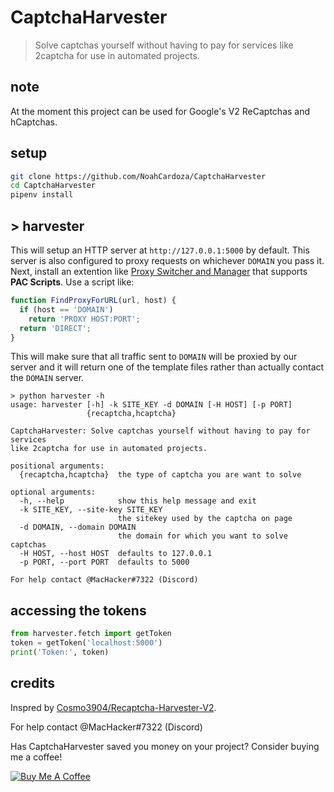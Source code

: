 # CaptchaHarvester

> Solve captchas yourself without having to pay for services like 2captcha for use in automated projects.

## note

At the moment this project can be used for Google's V2 ReCaptchas and hCaptchas.

## setup

```bash
git clone https://github.com/NoahCardoza/CaptchaHarvester
cd CaptchaHarvester
pipenv install
```

## > harvester

This will setup an HTTP server at `http://127.0.0.1:5000` by default. This server is also
configured to proxy requests on whichever `DOMAIN` you pass it. Next, install an extention like
[Proxy Switcher and Manager](https://chrome.google.com/webstore/detail/proxy-switcher-and-manage/onnfghpihccifgojkpnnncpagjcdbjod?hl=en)
that supports **PAC Scripts**. Use a script like:

```js
function FindProxyForURL(url, host) {
  if (host == 'DOMAIN')
    return 'PROXY HOST:PORT';
  return 'DIRECT';
}
```

This will make sure that all traffic sent to `DOMAIN` will be proxied by our server and it
will return one of the template files rather than actually contact the `DOMAIN` server.

```text
> python harvester -h
usage: harvester [-h] -k SITE_KEY -d DOMAIN [-H HOST] [-p PORT]
                 {recaptcha,hcaptcha}

CaptchaHarvester: Solve captchas yourself without having to pay for services
like 2captcha for use in automated projects.

positional arguments:
  {recaptcha,hcaptcha}  the type of captcha you are want to solve

optional arguments:
  -h, --help            show this help message and exit
  -k SITE_KEY, --site-key SITE_KEY
                        the sitekey used by the captcha on page
  -d DOMAIN, --domain DOMAIN
                        the domain for which you want to solve captchas
  -H HOST, --host HOST  defaults to 127.0.0.1
  -p PORT, --port PORT  defaults to 5000

For help contact @MacHacker#7322 (Discord)
```

## accessing the tokens

```python
from harvester.fetch import getToken
token = getToken('localhost:5000')
print('Token:', token)
```

## credits

Inspred by [Cosmo3904/Recaptcha-Harvester-V2](https://github.com/Cosmo3904/Recaptcha-Harvester-V2).

For help contact @MacHacker#7322 (Discord)

Has CaptchaHarvester saved you money on your project? Consider buying me a coffee!

[![Buy Me A Coffee](https://www.buymeacoffee.com/assets/img/custom_images/orange_img.png)](https://www.buymeacoffee.com/noahcardoza)
